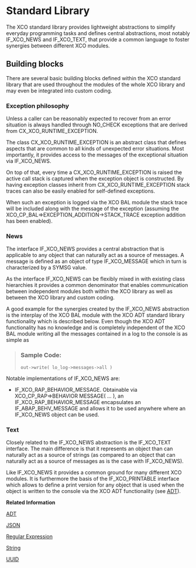 <!-- loiob5ceba72fcb94d63974a72c13a91bda2 -->

# Standard Library

The XCO standard library provides lightweight abstractions to simplify everyday programming tasks and defines central abstractions, most notably IF\_XCO\_NEWS and IF\_XCO\_TEXT, that provide a common language to foster synergies between different XCO modules.



<a name="loiob5ceba72fcb94d63974a72c13a91bda2__section_ls5_wrj_hmb"/>

## Building blocks

There are several basic building blocks defined within the XCO standard library that are used throughout the modules of the whole XCO library and may even be integrated into custom coding.



### Exception philosophy

Unless a caller can be reasonably expected to recover from an error situation is always handled through NO\_CHECK exceptions that are derived from CX\_XCO\_RUNTIME\_EXCEPTION.

The class CX\_XCO\_RUNTIME\_EXCEPTION is an abstract class that defines aspects that are common to all kinds of unexpected error situations. Most importantly, it provides access to the messages of the exceptional situation via IF\_XCO\_NEWS.

On top of that, every time a CX\_XCO\_RUNTIME\_EXCEPTION is raised the active call stack is captured when the exception object is constructed. By having exception classes inherit from CX\_XCO\_RUNTIME\_EXCEPTION stack traces can also be easily enabled for self-defined exceptions.

When such an exception is logged via the XCO BAL module the stack trace will be included along with the message of the exception \(assuming the XCO\_CP\_BAL=\>EXCEPTION\_ADDITION-\>STACK\_TRACE exception addition has been enabled\).



### News

The interface IF\_XCO\_NEWS provides a central abstraction that is applicable to any object that can naturally act as a source of messages. A message is defined as an object of type IF\_XCO\_MESSAGE which in turn is characterized by a SYMSG value.

As the interface IF\_XCO\_NEWS can be flexibly mixed in with existing class hierarchies it provides a common denominator that enables communication between independent modules both within the XCO library as well as between the XCO library and custom coding.

A good example for the synergies created by the IF\_XCO\_NEWS abstraction is the interplay of the XCO BAL module with the XCO ADT standard library functionality which is described below. Even though the XCO ADT functionality has no knowledge and is completely independent of the XCO BAL module writing all the messages contained in a log to the console is as simple as

> ### Sample Code:  
> ```
> out->write( lo_log->messages->all )
> ```

Notable implementations of IF\_XCO\_NEWS are:

-   IF\_XCO\_RAP\_BEHAVIOR\_MESSAGE. Obtainable via XCO\_CP\_RAP=\>BEHAVIOR MESSAGE\( … \), an IF\_XCO\_RAP\_BEHAVIOR\_MESSAGE encapsulates an IF\_ABAP\_BEHV\_MESSAGE and allows it to be used anywhere where an IF\_XCO\_NEWS object can be used.




### Text

Closely related to the IF\_XCO\_NEWS abstraction is the IF\_XCO\_TEXT interface. The main difference is that it represents an object than can naturally act as a source of strings \(as compared to an object that can naturally act as a source of messages as is the case with IF\_XCO\_NEWS\).

Like IF\_XCO\_NEWS it provides a common ground for many different XCO modules. It is furthermore the basis of the IF\_XCO\_PRINTABLE interface which allows to define a print version for any object that is used when the object is written to the console via the XCO ADT functionality \(see [ADT](adt-0bf9b10.md)\).

**Related Information**  


[ADT](adt-0bf9b10.md "")

[JSON](json-492ccdb.md "")

[Regular Expression](regular-expression-4c0585e.md "")

[String](string-063ad16.md "")

[UUID](uuid-ceb1a4e.md "")

